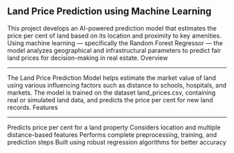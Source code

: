 Land Price Prediction using Machine Learning
--------------------------------------------
This project develops an AI-powered prediction model that estimates the price per cent of land based on its location and proximity to key amenities.
Using machine learning — specifically the Random Forest Regressor — the model analyzes geographical and infrastructural parameters to predict fair land prices for decision-making in real estate.
Overview
_________
The Land Price Prediction Model helps estimate the market value of land using various influencing factors such as distance to schools, hospitals, and markets.
The model is trained on the dataset land_prices.csv, containing real or simulated land data, and predicts the price per cent for new land records.
Features
__________
Predicts price per cent for a land property
Considers location and multiple distance-based features
Performs complete preprocessing, training, and prediction steps
Built using robust regression algorithms for better accuracy
